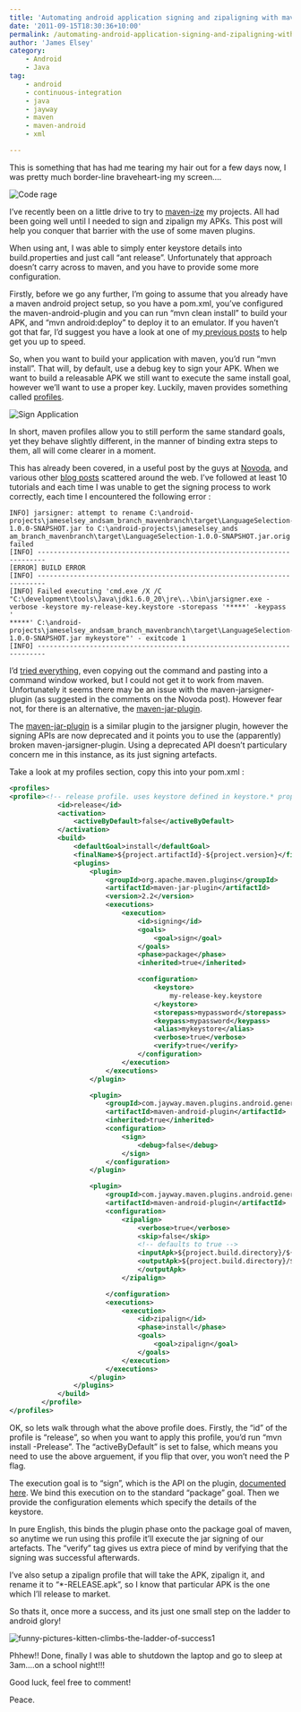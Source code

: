 ```yaml
---
title: 'Automating android application signing and zipaligning with maven'
date: '2011-09-15T18:30:36+10:00'
permalink: /automating-android-application-signing-and-zipaligning-with-maven
author: 'James Elsey'
category:
    - Android
    - Java
tag:
    - android
    - continuous-integration
    - java
    - jayway
    - maven
    - maven-android
    - xml

---
```

This is something that has had me tearing my hair out for a few days now, I was pretty much border-line braveheart-ing my screen….

![Code rage](/assets/post_images/2011/braveheart.jpg)

I’ve recently been on a little drive to try to [maven-ize](http://code.google.com/p/maven-android-plugin/) my projects. All had been going well until I needed to sign and zipalign my APKs. This post will help you conquer that barrier with the use of some maven plugins.

When using ant, I was able to simply enter keystore details into build.properties and just call “ant release”. Unfortunately that approach doesn’t carry across to maven, and you have to provide some more configuration.

Firstly, before we go any further, I’m going to assume that you already have a maven android project setup, so you have a pom.xml, you’ve configured the maven-android-plugin and you can run “mvn clean install” to build your APK, and “mvn android:deploy” to deploy it to an emulator. If you haven’t got that far, I’d suggest you have a look at one of my[ previous posts](/android-continuous-integration-all-made-lovely-with-maven) to help get you up to speed.

So, when you want to build your application with maven, you’d run “mvn install”. That will, by default, use a debug key to sign your APK. When we want to build a releasable APK we still want to execute the same install goal, however we’ll want to use a proper key. Luckily, maven provides something called [profiles](http://maven.apache.org/guides/introduction/introduction-to-profiles.html).

![Sign Application](/assets/post_images/2011/Sign-Application.jpg)

In short, maven profiles allow you to still perform the same standard goals, yet they behave slightly different, in the manner of binding extra steps to them, all will come clearer in a moment.

This has already been covered, in a useful post by the guys at [Novoda](http://novoda.com/2010/08/13/android-continuous-integration-android-maven-plugin/), and various other [blog posts](http://www.hascode.com/2010/04/signing-apk-with-the-maven-jar-signer-plugin/) scattered around the web. I’ve followed at least 10 tutorials and each time I was unable to get the signing process to work correctly, each time I encountered the following error :

```
INFO] jarsigner: attempt to rename C:\android-projects\jameselsey_andsam_branch_mavenbranch\target\LanguageSelection-1.0.0-SNAPSHOT.jar to C:\android-projects\jameselsey_ands
am_branch_mavenbranch\target\LanguageSelection-1.0.0-SNAPSHOT.jar.orig failed
[INFO] ------------------------------------------------------------------------
[ERROR] BUILD ERROR
[INFO] ------------------------------------------------------------------------
[INFO] Failed executing 'cmd.exe /X /C "C:\development\tools\Java\jdk1.6.0_20\jre\..\bin\jarsigner.exe -verbose -keystore my-release-key.keystore -storepass '*****' -keypass '
*****' C:\android-projects\jameselsey_andsam_branch_mavenbranch\target\LanguageSelection-1.0.0-SNAPSHOT.jar mykeystore"' - exitcode 1
[INFO] ------------------------------------------------------------------------
```

I’d [tried everything](http://stackoverflow.com/questions/7421710/android-maven-jarsigner-jarsigner-attempt-to-rename-x-but-failed), even copying out the command and pasting into a command window worked, but I could not get it to work from maven. Unfortunately it seems there may be an issue with the maven-jarsigner-plugin (as suggested in the comments on the Novoda post). However fear not, for there is an alternative, the [maven-jar-plugin](http://maven.apache.org/plugins/maven-jar-plugin/plugin-info.html).

The [maven-jar-plugin](http://maven.apache.org/plugins/maven-jar-plugin/plugin-info.html) is a similar plugin to the jarsigner plugin, however the signing APIs are now deprecated and it points you to use the (apparently) broken maven-jarsigner-plugin. Using a deprecated API doesn’t particulary concern me in this instance, as its just signing artefacts.

Take a look at my profiles section, copy this into your pom.xml :

```xml
<profiles>
<profile><!-- release profile. uses keystore defined in keystore.* properties. signs and zipaligns the app to the target folder-->
            <id>release</id>
            <activation>
                <activeByDefault>false</activeByDefault>
            </activation>
            <build>
                <defaultGoal>install</defaultGoal>
                <finalName>${project.artifactId}-${project.version}</finalName>
                <plugins>
                    <plugin>
                        <groupId>org.apache.maven.plugins</groupId>
                        <artifactId>maven-jar-plugin</artifactId>
                        <version>2.2</version>
                        <executions>
                            <execution>
                                <id>signing</id>
                                <goals>
                                    <goal>sign</goal>
                                </goals>
                                <phase>package</phase>
                                <inherited>true</inherited>

                                <configuration>
                                    <keystore>
                                        my-release-key.keystore
                                    </keystore>
                                    <storepass>mypassword</storepass>
                                    <keypass>mypassword</keypass>
                                    <alias>mykeystore</alias>
                                    <verbose>true</verbose>
                                    <verify>true</verify>
                                </configuration>
                            </execution>
                        </executions>
                    </plugin>

                    <plugin>
                        <groupId>com.jayway.maven.plugins.android.generation2</groupId>
                        <artifactId>maven-android-plugin</artifactId>
                        <inherited>true</inherited>
                        <configuration>
                            <sign>
                                <debug>false</debug>
                            </sign>
                        </configuration>
                    </plugin>

                    <plugin>
                        <groupId>com.jayway.maven.plugins.android.generation2</groupId>
                        <artifactId>maven-android-plugin</artifactId>
                        <configuration>
                            <zipalign>
                                <verbose>true</verbose>
                                <skip>false</skip>
                                <!-- defaults to true -->
                                <inputApk>${project.build.directory}/${project.artifactId}-${project.version}.apk</inputApk>
                                <outputApk>${project.build.directory}/${project.artifactId}-${project.version}-RELEASE.apk
                                </outputApk>
                            </zipalign>

                        </configuration>
                        <executions>
                            <execution>
                                <id>zipalign</id>
                                <phase>install</phase>
                                <goals>
                                    <goal>zipalign</goal>
                                </goals>
                            </execution>
                        </executions>
                    </plugin>
                </plugins>
            </build>
        </profile>
</profiles>
```

OK, so lets walk through what the above profile does. Firstly, the “id” of the profile is “release”, so when you want to apply this profile, you’d run “mvn install -Prelease”. The “activeByDefault” is set to false, which means you need to use the above arguement, if you flip that over, you won’t need the P flag.

The execution goal is to “sign”, which is the API on the plugin, [documented here](http://maven.apache.org/plugins/maven-jar-plugin/sign-mojo.html). We bind this execution on to the standard “package” goal. Then we provide the configuration elements which specify the details of the keystore.

In pure English, this binds the plugin phase onto the package goal of maven, so anytime we run using this profile it’ll execute the jar signing of our artefacts. The “verify” tag gives us extra piece of mind by verifying that the signing was successful afterwards.

I’ve also setup a zipalign profile that will take the APK, zipalign it, and rename it to “\*-RELEASE.apk”, so I know that particular APK is the one which I’ll release to market.

So thats it, once more a success, and its just one small step on the ladder to android glory!

![funny-pictures-kitten-climbs-the-ladder-of-success1](/assets/post_images/2011/funny-pictures-kitten-climbs-the-ladder-of-success1.jpg)

Phhew!! Done, finally I was able to shutdown the laptop and go to sleep at 3am….on a school night!!!

Good luck, feel free to comment!

Peace.